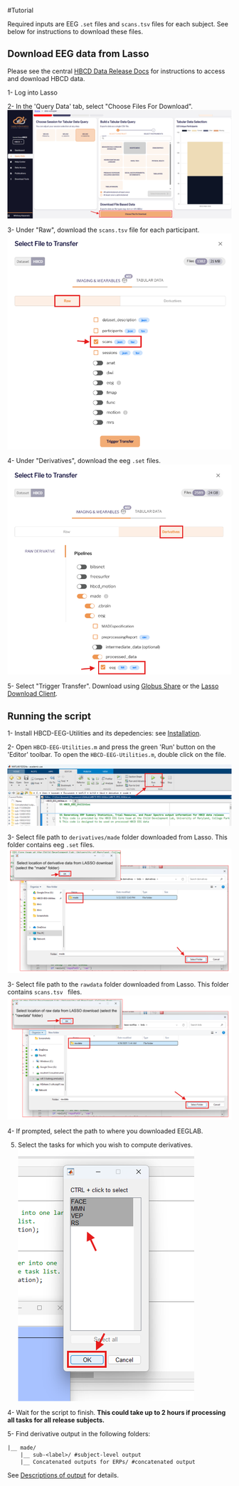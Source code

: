 #Tutorial

Required inputs are EEG ``.set`` files and ``scans.tsv`` files for each subject. See below for instructions to download these files.

## Download EEG data from Lasso 

Please see the central [HBCD Data Release Docs](https://hbcd-docs.readthedocs.io/data_access/) for instructions to access and download HBCD data.

1- Log into Lasso

2- In the 'Query Data' tab, select "Choose Files For Download". 
 ![Select file based download](filedownload.png)
 
3- Under "Raw", download the ``scans.tsv`` file for each participant. 
 ![Select scans.tsv](scanstsv.png)
 
4- Under "Derivatives", download the eeg ``.set`` files. 
 ![Select eeg.set](eegset.png)
 
5- Select "Trigger Transfer". Download using [Globus Share](https://hbcd-docs.readthedocs.io/data_access/lasso/#globus-share-download) or the [Lasso Download Client](https://hbcd-docs.readthedocs.io/data_access/lasso/#download-client-user-guide-macos-version). 
 
## Running the script 

1- Install HBCD-EEG-Utilities and its depedencies: see [Installation](https://childdevlab-hbcd-eeg-utilities.readthedocs.io/en/latest/installation/).

2- Open `HBCD-EEG-Utilities.m` and press the green 'Run' button on the 'Editor' toolbar. To open the `HBCD-EEG-Utilities.m`, double click on the file.

 ![Press Run](Run.png)
 
3- Select file path to ``derivatives/made`` folder downloaded from Lasso. This folder contains eeg ``.set`` files.
 ![dirs derivatives](selectdir_derivatives.png)

3- Select file path to the ``rawdata`` folder downloaded from Lasso. This folder contains ``scans.tsv `` files. 
 ![dirs raw](selectdir_raw.png)

4- If prompted, select the path to where you downloaded EEGLAB. 

5. Select the tasks for which you wish to compute derivatives. 
 ![task selection](taskselect.png)

4- Wait for the script to finish. **This could take up to 2 hours if processing all tasks for all release subjects.**

5- Find derivative output in the following folders:
 
    |__ made/
        |__ sub-<label>/ #subject-level output
        |__ Concatenated outputs for ERPs/ #concatenated output
            
See [Descriptions of output](https://childdevlab-hbcd-eeg-utilities.readthedocs.io/en/latest/expected-outputs/) for details. 